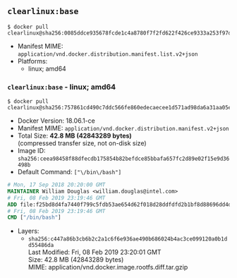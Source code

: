 ## `clearlinux:base`

```console
$ docker pull clearlinux@sha256:0085ddce935678fcde1c4a8780f7f2fd622f426ce9333a253f97d2ab0a11fb1b
```

-	Manifest MIME: `application/vnd.docker.distribution.manifest.list.v2+json`
-	Platforms:
	-	linux; amd64

### `clearlinux:base` - linux; amd64

```console
$ docker pull clearlinux@sha256:757861cd490c7ddc566fe860edecaecee1d571ad98da6a31aa05e000809c43df
```

-	Docker Version: 18.06.1-ce
-	Manifest MIME: `application/vnd.docker.distribution.manifest.v2+json`
-	Total Size: **42.8 MB (42843289 bytes)**  
	(compressed transfer size, not on-disk size)
-	Image ID: `sha256:ceea98458f88dfecdb175854b82befdce85bbafa657fc2d89e02f15e9d36498b`
-	Default Command: `["\/bin\/bash"]`

```dockerfile
# Mon, 17 Sep 2018 20:20:00 GMT
MAINTAINER William Douglas <william.douglas@intel.com>
# Fri, 08 Feb 2019 23:19:46 GMT
ADD file:f25bd8d4fa7440f799c5fdb53ae654d62f018d28ddfdfd2b1bf8d88696dd4d4f in / 
# Fri, 08 Feb 2019 23:19:46 GMT
CMD ["/bin/bash"]
```

-	Layers:
	-	`sha256:c447a86b3cb6b2c2a1c6f6e936ae490b686024b4ac3ce099120a0b1dd55486da`  
		Last Modified: Fri, 08 Feb 2019 23:20:01 GMT  
		Size: 42.8 MB (42843289 bytes)  
		MIME: application/vnd.docker.image.rootfs.diff.tar.gzip
